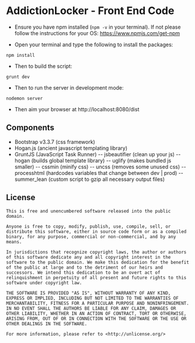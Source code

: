# AddictionLocker - Front End Code

* Ensure you have npm installed (`npm -v` in your terminal). If not please follow the instructions for your OS: https://www.npmjs.com/get-npm

* Open your terminal and type the following to install the packages:
```
npm install
```

* Then to build the script:
```
grunt dev
```

* Then to run the server in development mode:
```
nodemon server
```

* Then aim your browser at http://localhost:8080/dist

## Components

- Bootstrap v3.3.7 (css framework)
- Hogan.js (ancient javascript templating library)
- GruntJS (JavaScript Task Runner)
-- jsbeautifier (clean up your js)
-- hogan (builds global template library)
-- uglify (makes bundled js smaller)
-- cssmin (minify css)
-- uncss (removes some unused css)
-- processhtml (hardcodes variables that change between dev | prod)
-- summer_lean (custom script to gzip all necessary output files)

## License

```
This is free and unencumbered software released into the public domain.

Anyone is free to copy, modify, publish, use, compile, sell, or
distribute this software, either in source code form or as a compiled
binary, for any purpose, commercial or non-commercial, and by any
means.

In jurisdictions that recognize copyright laws, the author or authors
of this software dedicate any and all copyright interest in the
software to the public domain. We make this dedication for the benefit
of the public at large and to the detriment of our heirs and
successors. We intend this dedication to be an overt act of
relinquishment in perpetuity of all present and future rights to this
software under copyright law.

THE SOFTWARE IS PROVIDED "AS IS", WITHOUT WARRANTY OF ANY KIND,
EXPRESS OR IMPLIED, INCLUDING BUT NOT LIMITED TO THE WARRANTIES OF
MERCHANTABILITY, FITNESS FOR A PARTICULAR PURPOSE AND NONINFRINGEMENT.
IN NO EVENT SHALL THE AUTHORS BE LIABLE FOR ANY CLAIM, DAMAGES OR
OTHER LIABILITY, WHETHER IN AN ACTION OF CONTRACT, TORT OR OTHERWISE,
ARISING FROM, OUT OF OR IN CONNECTION WITH THE SOFTWARE OR THE USE OR
OTHER DEALINGS IN THE SOFTWARE.

For more information, please refer to <http://unlicense.org/>
```